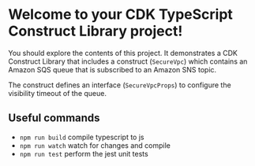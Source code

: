 # Welcome to your CDK TypeScript Construct Library project!

You should explore the contents of this project. It demonstrates a CDK Construct Library that includes a construct (`SecureVpc`)
which contains an Amazon SQS queue that is subscribed to an Amazon SNS topic.

The construct defines an interface (`SecureVpcProps`) to configure the visibility timeout of the queue.

## Useful commands

 * `npm run build`   compile typescript to js
 * `npm run watch`   watch for changes and compile
 * `npm run test`    perform the jest unit tests